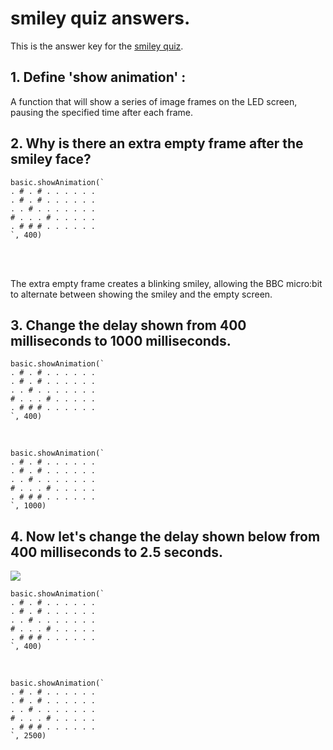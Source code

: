 # smiley quiz answers.

This is the answer key for the [smiley quiz](/microbit/lessons/smiley/quiz).

## 1. Define 'show animation' : 

A function that will show a series of image frames on the LED screen, pausing the specified time after each frame.

## 2. Why is there an extra empty frame after the smiley face?

```
basic.showAnimation(`
. # . # . . . . . .
. # . # . . . . . .
. . # . . . . . . .
# . . . # . . . . .
. # # # . . . . . .
`, 400)
```

<br/>

<br/>

The extra empty frame creates a blinking smiley, allowing the BBC micro:bit to alternate between showing the smiley and the empty screen.

## 3. Change the delay shown from 400 milliseconds to 1000 milliseconds.

```
basic.showAnimation(`
. # . # . . . . . .
. # . # . . . . . .
. . # . . . . . . .
# . . . # . . . . .
. # # # . . . . . .
`, 400)
```

<br/>

```
basic.showAnimation(`
. # . # . . . . . .
. # . # . . . . . .
. . # . . . . . . .
# . . . # . . . . .
. # # # . . . . . .
`, 1000)
```

## 4. Now let's change the delay shown below from 400 milliseconds to 2.5 seconds.

![](/static/mb/lessons/smiley-0.png)

```
basic.showAnimation(`
. # . # . . . . . .
. # . # . . . . . .
. . # . . . . . . .
# . . . # . . . . .
. # # # . . . . . .
`, 400)
```

<br/>

```
basic.showAnimation(`
. # . # . . . . . .
. # . # . . . . . .
. . # . . . . . . .
# . . . # . . . . .
. # # # . . . . . .
`, 2500)
```

